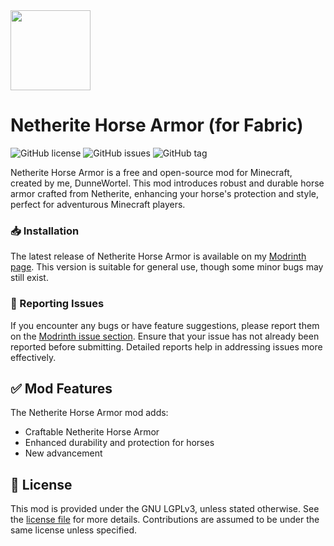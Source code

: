 <img src="src/main/resources/assets/netherite_horse_armor/icon.png" width="128">

# Netherite Horse Armor (for Fabric)

![GitHub license](https://img.shields.io/github/license/DunneWortel/netherite-horse-armor-fabric.svg)
![GitHub issues](https://img.shields.io/github/issues/DunneWortel/netherite-horse-armor-fabric.svg)
![GitHub tag](https://img.shields.io/github/tag/DunneWortel/netherite-horse-armor-fabric.svg)

Netherite Horse Armor is a free and open-source mod for Minecraft, created by me, DunneWortel. This mod introduces robust and durable horse armor crafted from Netherite, enhancing your horse's protection and style, perfect for adventurous Minecraft players.

### 📥 Installation

The latest release of Netherite Horse Armor is available on my [Modrinth page](https://modrinth.com/mod/netherite-horse-armor). This version is suitable for general use, though some minor bugs may still exist.

### 🐛 Reporting Issues

If you encounter any bugs or have feature suggestions, please report them on the [Modrinth issue section](https://modrinth.com/mod/netherite-horse-armor). Ensure that your issue has not already been reported before submitting. Detailed reports help in addressing issues more effectively.

## ✅ Mod Features

The Netherite Horse Armor mod adds:
- Craftable Netherite Horse Armor
- Enhanced durability and protection for horses
- New advancement

## 📜 License

This mod is provided under the GNU LGPLv3, unless stated otherwise. See the [license file](COPYING.LESSER) for more details. Contributions are assumed to be under the same license unless specified.
